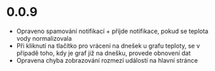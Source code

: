 # 0.0.9

- Opraveno spamování notifikací + příjde notifikace, pokud se teplota vody normalizovala
- Při kliknutí na tlačítko pro vrácení na dnešek u grafu teploty, se v případě toho, kdy je graf již na dnešku, provede obnovení dat
- Opravena chyba zobrazování rozmezí událostí na hlavní stránce